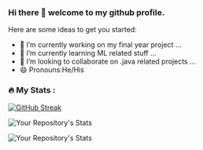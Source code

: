 
### Hi there 👋 welcome to my github profile.
<!-- 
<!-- **gudlad/gudlad** is a ✨ _special_ ✨ repository because its `README.md` (this file) appears on your GitHub profile. -->

Here are some ideas to get you started:

- 🔭 I’m currently working on my final year project ...
- 🌱 I’m currently learning ML related stuff ...
- 👯 I’m looking to collaborate on .java related projects ...
- 😄 Pronouns:He/His
<!-- - 🤔 I’m looking for help with ...
- 💬 Ask me about ...
- 📫 How to reach me: ...
- ⚡ Fun fact: ... -->

### :fire: My Stats :

[![GitHub Streak](http://github-readme-streak-stats.herokuapp.com?user=gudlad&theme=dark&background=000000)](https://git.io/streak-stats)

![Your Repository's Stats](https://github-readme-stats.vercel.app/api?username=gudlad&show_icons=true)
 

![Your Repository's Stats](https://github-readme-stats.vercel.app/api/top-langs/?username=gudlad&theme=blue-green)
 
